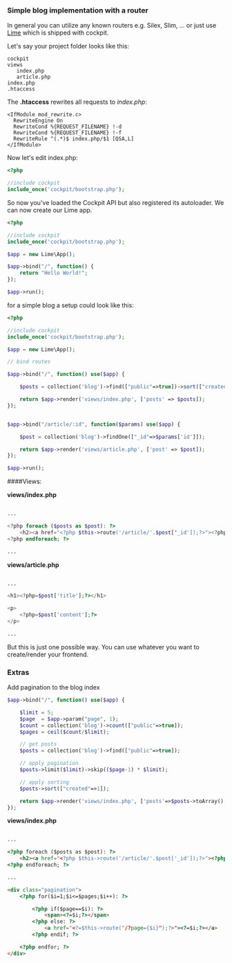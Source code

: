 ### Simple blog implementation with a router


In general you can utilize any known routers e.g. Silex, Slim, ... or just use [Lime](https://github.com/aheinze/Lime) which is shipped with cockpit.

Let's say your project folder looks like this:

    cockpit
    views
       index.php
       article.php
    index.php
    .htaccess

The **.htaccess** rewrites all requests to _index.php_:

    <IfModule mod_rewrite.c>
      RewriteEngine On
      RewriteCond %{REQUEST_FILENAME} !-d
      RewriteCond %{REQUEST_FILENAME} !-f
      RewriteRule ^(.*)$ index.php/$1 [QSA,L]
    </IfModule>


Now let's edit index.php:

```php
<?php

//include cockpit
include_once('cockpit/bootstrap.php');
```

So now you've loaded the Cockpit API but also registered its autoloader. We can now create our Lime app.

```php
<?php

//include cockpit
include_once('cockpit/bootstrap.php');

$app = new Lime\App();

$app->bind("/", function() {
    return "Hello World!";
});

$app->run();
```


for a simple blog a setup could look like this:

```php
<?php

//include cockpit
include_once('cockpit/bootstrap.php');

$app = new Lime\App();

// bind routes

$app->bind("/", function() use($app) {

    $posts = collection('blog')->find(["public"=>true])->sort(["created"=>1])->toArray();

    return $app->render('views/index.php', ['posts' => $posts]);
});


$app->bind("/article/:id", function($params) use($app) {

    $post = collection('blog')->findOne(["_id"=>$params['id']]);

    return $app->render('views/article.php', ['post' => $post]);
});

$app->run();
```  

####Views:

**views/index.php**

```php

...

<?php foreach ($posts as $post): ?>
    <h2><a href="<?php $this->route('/article/'.$post['_id']);?>"><?php=$post['title'];?></a></h2>
<?php endforeach; ?>

...

```

**views/article.php**

```php

...

<h1><?php=$post['title'];?></h1>

<p>
    <?php=$post['content'];?>
</p>

...

```

But this is just one possible way. You can use whatever you want to create/render your frontend.


### Extras

Add pagination to the blog index

```php
$app->bind("/", function() use($app) {

    $limit = 5;
    $page  = $app->param("page", 1);
    $count = collection('blog')->count(["public"=>true]);
    $pages = ceil($count/$limit);

    // get posts
    $posts = collection('blog')->find(["public"=>true]);

    // apply pagination
    $posts->limit($limit)->skip(($page-1) * $limit);

    // apply sorting
    $posts->sort(["created"=>1]);

    return $app->render('views/index.php', ['posts'=>$posts->toArray(), 'page'=>$page, 'pages'=>$pages]);
});
```

**views/index.php**

```html

...

<?php foreach ($posts as $post): ?>
    <h2><a href="<?php $this->route('/article/'.$post['_id']);?>"><?php=$post['title'];?></a></h2>
<?php endforeach; ?>

...

<div class="pagination">
    <?php for($i=1;$i<=$pages;$i++): ?>

        <?php if($page==$i): ?>
            <span><?=$i;?></span>
        <?php else: ?>
            <a href="<?=$this->route("/?page={$i}");?>"><?=$i;?></a>
        <?php endif; ?>

    <?php endfor; ?>
</div>

```
